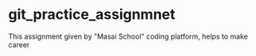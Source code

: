 # git_practice_assignmnet
This assignment given by "Masai School" coding platform, helps to make career
